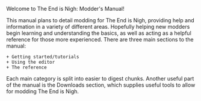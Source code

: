 Welcome to The End is Nigh: Modder's Manual!

This manual plans to detail modding for The End is Nigh, providing help and information in
a variety of different areas. Hopefully helping new modders begin learning and understanding
the basics, as well as acting as a helpful reference for those more experienced.
There are three main sections to the manual:

    + Getting started/tutorials
    + Using the editor
    + The reference

Each main category is split into easier to digest chunks. Another useful part of the manual is
the Downloads section, which supplies useful tools to allow for modding The End is Nigh.
